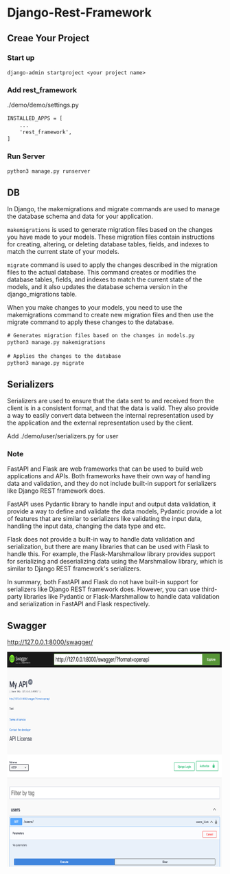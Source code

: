# Django-Rest-Framework

## Creae Your Project

### Start up
```
django-admin startproject <your project name>
```

### Add rest_framework
./demo/demo/settings.py
```
INSTALLED_APPS = [
    ...
    'rest_framework',
]
```

### Run Server

```
python3 manage.py runserver
```

## DB 
In Django, the makemigrations and migrate commands are used to manage the database schema and data for your application.

`makemigrations` is used to generate migration files based on the changes you have made to your models. These migration files contain instructions for creating, altering, or deleting database tables, fields, and indexes to match the current state of your models.

`migrate` command is used to apply the changes described in the migration files to the actual database. This command creates or modifies the database tables, fields, and indexes to match the current state of the models, and it also updates the database schema version in the django_migrations table.

When you make changes to your models, you need to use the makemigrations command to create new migration files and then use the migrate command to apply these changes to the database.

```
# Generates migration files based on the changes in models.py
python3 manage.py makemigrations

# Applies the changes to the database
python3 manage.py migrate
```

## Serializers

Serializers are used to ensure that the data sent to and received from the client is in a consistent format, and that the data is valid. They also provide a way to easily convert data between the internal representation used by the application and the external representation used by the client.

Add ./demo/user/serializers.py for user


### Note

FastAPI and Flask are web frameworks that can be used to build web applications and APIs. Both frameworks have their own way of handling data and validation, and they do not include built-in support for serializers like Django REST framework does.

FastAPI uses Pydantic library to handle input and output data validation, it provide a way to define and validate the data models, Pydantic provide a lot of features that are similar to serializers like validating the input data, handling the input data, changing the data type and etc.

Flask does not provide a built-in way to handle data validation and serialization, but there are many libraries that can be used with Flask to handle this. For example, the Flask-Marshmallow library provides support for serializing and deserializing data using the Marshmallow library, which is similar to Django REST framework's serializers.

In summary, both FastAPI and Flask do not have built-in support for serializers like Django REST framework does. However, you can use third-party libraries like Pydantic or Flask-Marshmallow to handle data validation and serialization in FastAPI and Flask respectively.

## Swagger 

http://127.0.0.1:8000/swagger/

<div>
  <img src="./image/swagger.png" width=500px height=500px>
</div>
